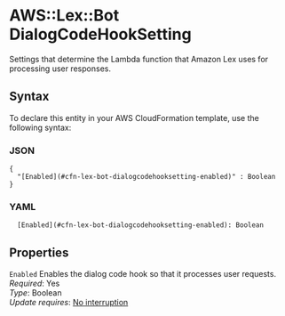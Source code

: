 # AWS::Lex::Bot DialogCodeHookSetting<a name="aws-properties-lex-bot-dialogcodehooksetting"></a>

Settings that determine the Lambda function that Amazon Lex uses for processing user responses\.

## Syntax<a name="aws-properties-lex-bot-dialogcodehooksetting-syntax"></a>

To declare this entity in your AWS CloudFormation template, use the following syntax:

### JSON<a name="aws-properties-lex-bot-dialogcodehooksetting-syntax.json"></a>

```
{
  "[Enabled](#cfn-lex-bot-dialogcodehooksetting-enabled)" : Boolean
}
```

### YAML<a name="aws-properties-lex-bot-dialogcodehooksetting-syntax.yaml"></a>

```
  [Enabled](#cfn-lex-bot-dialogcodehooksetting-enabled): Boolean
```

## Properties<a name="aws-properties-lex-bot-dialogcodehooksetting-properties"></a>

`Enabled`  <a name="cfn-lex-bot-dialogcodehooksetting-enabled"></a>
Enables the dialog code hook so that it processes user requests\.  
*Required*: Yes  
*Type*: Boolean  
*Update requires*: [No interruption](https://docs.aws.amazon.com/AWSCloudFormation/latest/UserGuide/using-cfn-updating-stacks-update-behaviors.html#update-no-interrupt)